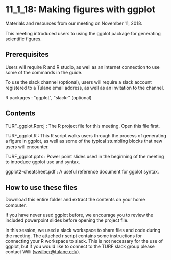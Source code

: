 # 11_1_18: Making figures with ggplot

Materials and resources from our meeting on November 11, 2018. 

This meeting introduced users to using the ggplot package for generating scientific figures.

## Prerequisites

Users will require R and R studio, as well as an internet connection to use some of the commands in the guide.

To use the slack channel (optional), users will require a slack account registered to a Tulane email address, as well as an invitation to the channel.

R packages : "ggplot", "slackr" (optional)

## Contents

TURF_ggplot.Rproj : The R project file for this meeting. Open this file first.

TURF_ggplot.R : This R script walks users through the process of generating a figure in ggplot, as well as some of the typical stumbling blocks that new users will encounter.

TURF_ggplot.pptx : Power point slides used in the beginning of the meeting to introduce ggplot use and syntax.

ggplot2-cheatsheet.pdf : A useful reference document for ggplot syntax.


## How to use these files

Download this entire folder and extract the contents on your home computer.

If you have never used ggplot before, we encourage you to review the included powerpoint slides before opening the project file.

In this session, we used a slack workspace to share files and code during the meeting. The attached r script contains some instructions for connecting your R workspace to slack. This is not necessary for the use of ggplot, but if you would like to connect to the TURF slack group please contact Willi (wwilber@tulane.edu).
